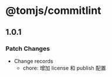 # @tomjs/commitlint

## 1.0.1

### Patch Changes

- Change records
  - chore: 增加 license 和 publish 配置
